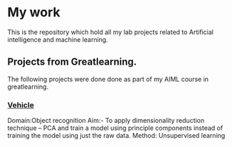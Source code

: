 # My work
This is the repository which hold all my lab projects related to Artificial intelligence and machine learning.
## Projects from Greatlearning.
The following projects were done done as part of my AIML course in greatlearning.
### [Vehicle](https://vimalranjeev.github.io/my_work/docs/Vehicle.html)
Domain:Object recognition
Aim:- To apply dimensionality reduction technique – PCA and train a model using
principle components instead of training the model using just the raw data.
Method: Unsupervised learning
